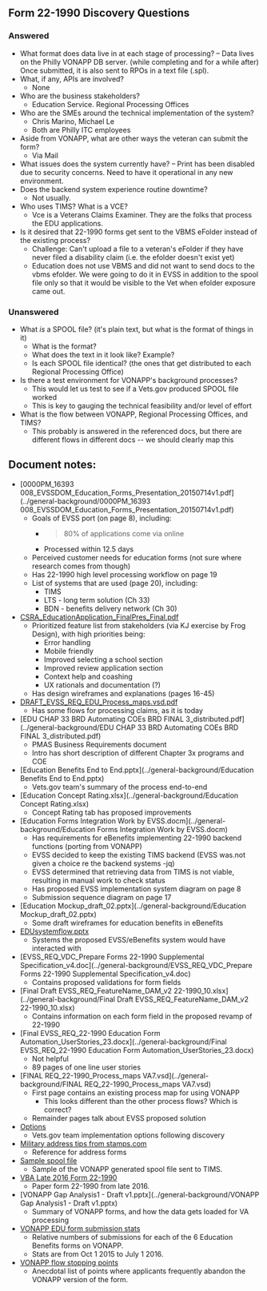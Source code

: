 ## Form 22-1990 Discovery Questions

### Answered

- What format does data live in at each stage of processing?
  – Data lives on the Philly VONAPP DB server. (while completing and for a while after) Once submitted, it is also sent to RPOs in a text file (.spl).
- What, if any, APIs are involved?
  - None
- Who are the business stakeholders?
  - Education Service. Regional Processing Offices
- Who are the SMEs around the technical implementation of the system?
  - Chris Marino, Michael Le
  - Both are Philly ITC employees
- Aside from VONAPP, what are other ways the veteran can submit the form?
  - Via Mail
- What issues does the system currently have?
  – Print has been disabled due to security concerns. Need to have it operational in any new environment.
- Does the backend system experience routine downtime?
  - Not usually.
- Who uses TIMS? What is a VCE?
  - Vce is a Veterans Claims Examiner. They are the folks that process the EDU applications.
- Is it desired that 22-1990 forms get sent to the VBMS eFolder instead of the existing process?
  - Challenge: Can't upload a file to a veteran's eFolder if they have never filed a disability claim (i.e. the efolder doesn't exist yet)
  - Education does not use VBMS and did not want to send docs to the vbms efolder. We were going to do it in EVSS in addition to the spool file only so that it would be visible to the Vet when efolder exposure came out.

### Unanswered

- What _is_ a SPOOL file? (it's plain text, but what is the format of things in it)
  - What is the format?
  - What does the text in it look like? Example?
  - Is each SPOOL file identical? (the ones that get distributed to each Regional Processing Office)
- Is there a test environment for VONAPP's background processes?
  - This would let us test to see if a Vets.gov produced SPOOL file worked
  - This is key to gauging the technical feasibility and/or level of effort
- What is the flow between VONAPP, Regional Processing Offices, and TIMS?
  - This probably is answered in the referenced docs, but there are different flows in different docs -- we should clearly map this

## Document notes:

- [0000PM_16393 008_EVSSDOM_Education_Forms_Presentation_20150714v1.pdf](../general-background/0000PM_16393 008_EVSSDOM_Education_Forms_Presentation_20150714v1.pdf)
  - Goals of EVSS port (on page 8), including:
    - >80% of applications come via online
    - Processed within 12.5 days
  - Perceived customer needs for education forms (not sure where research comes from though)
  - Has 22-1990 high level processing workflow on page 19
  - List of systems that are used (page 20), including:
    - TIMS
    - LTS - long term solution (Ch 33)
    - BDN - benefits delivery network (Ch 30)
- [CSRA_EducationApplication_FinalPres_Final.pdf](../general-background/CSRA_EducationApplication_FinalPres_Final.pdf)
  - Prioritized feature list from stakeholders (via KJ exercise by Frog Design), with high priorities being:
    - Error handling
    - Mobile friendly
    - Improved selecting a school section
    - Improved review application section
    - Context help and coashing
    - UX rationals and documentation (?)
  - Has design wireframes and explanations (pages 16-45)
- [DRAFT_EVSS_REQ_EDU_Process_maps.vsd.pdf](../general-background/DRAFT_EVSS_REQ_EDU_Process_maps.vsd.pdf)
  - Has some flows for processing claims, as it is today
- [EDU CHAP 33 BRD Automating COEs BRD FINAL 3_distributed.pdf](../general-background/EDU CHAP 33 BRD Automating COEs BRD FINAL 3_distributed.pdf)
  - PMAS Business Requirements document
  - Intro has short description of different Chapter 3x programs and COE
- [Education Benefits End to End.pptx](../general-background/Education Benefits End to End.pptx)
  - Vets.gov team's summary of the process end-to-end
- [Education Concept Rating.xlsx](../general-background/Education Concept Rating.xlsx)
  - Concept Rating tab has proposed improvements
- [Education Forms Integration Work by EVSS.docm](../general-background/Education Forms Integration Work by EVSS.docm)
  - Has requirements for eBenefits implementing 22-1990 backend functions (porting from VONAPP)
  - EVSS decided to keep the existing TIMS backend (EVSS was.not given a choice re the backend systems -jq)
  - EVSS determined that retrieving data from TIMS is not viable, resulting in manual work to check status
  - Has proposed EVSS implementation system diagram on page 8
  - Submission sequence diagram on page 17
- [Education Mockup_draft_02.pptx](../general-background/Education Mockup_draft_02.pptx)
  - Some draft wireframes for education benefits in eBenefits
- [EDUsystemflow.pptx](../general-background/EDUsystemflow.pptx)
  - Systems the proposed EVSS/eBenefits system would have interacted with
- [EVSS_REQ_VDC_Prepare Forms 22-1990 Supplemental Specification_v4.doc](../general-background/EVSS_REQ_VDC_Prepare Forms 22-1990 Supplemental Specification_v4.doc)
  - Contains proposed validations for form fields
- [Final Draft EVSS_REQ_FeatureName_DAM_v2 22-1990_10.xlsx](../general-background/Final Draft EVSS_REQ_FeatureName_DAM_v2 22-1990_10.xlsx)
  - Contains information on each form field in the proposed revamp of 22-1990
- [Final EVSS_REQ_22-1990 Education Form Automation_UserStories_23.docx](../general-background/Final EVSS_REQ_22-1990 Education Form Automation_UserStories_23.docx)
  - Not helpful
  - 89 pages of one line user stories
- [FINAL REQ_22-1990_Process_maps VA7.vsd](../general-background/FINAL REQ_22-1990_Process_maps VA7.vsd)
  - First page contains an existing process map for using VONAPP
    - This looks different than the other process flows? Which is correct?
  - Remainder pages talk about EVSS proposed solution
- [Options](../general-background/Options.xlsx)
  - Vets.gov team implementation options following discovery
- [Military address tips from stamps.com](../general-background/usps-military-mail-guide.pdf)
  - Reference for address forms
- [Sample spool file](../general-background/sample-spool-file-v2.txt)
  - Sample of the VONAPP generated spool file sent to TIMS.
- [VBA Late 2016 Form 22-1990](../general-background/VBA-22-1990-ARE.pdf)
  - Paper form 22-1990 from late 2016.
- [VONAPP Gap Analysis1 - Draft v1.pptx](../general-background/VONAPP Gap Analysis1 - Draft v1.pptx)
  - Summary of VONAPP forms, and how the data gets loaded for VA processing
- [VONAPP EDU form submission stats](../general-background/VONAPP-EDU-form-stats.md)
  - Relative numbers of submissions for each of the 6 Education Benefits forms on VONAPP.
  - Stats are from Oct 1 2015 to July 1 2016.
- [VONAPP flow stopping points](../general-background/VONAPP-flow-stopping-points.md)
  - Anecdotal list of points where applicants frequently abandon the VONAPP version of the form.
